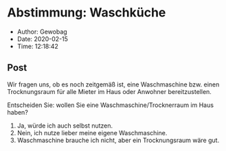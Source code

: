 # Abstimmung: Waschküche

- Author: Gewobag
- Date: 2020-02-15
- Time: 12:18:42

## Post


<p>Wir fragen uns, ob es noch zeitgemäß ist, eine Waschmaschine bzw. einen Trocknungsraum für alle Mieter im Haus oder Anwohner bereitzustellen.</p>



<p>Entscheiden Sie: wollen Sie eine Waschmaschine/Trocknerraum im Haus haben?</p>



<ol><li>Ja, würde ich auch selbst nutzen.</li><li>Nein, ich nutze lieber meine eigene Waschmaschine.</li><li>Waschmaschine brauche ich nicht, aber ein Trocknungsraum wäre gut.</li></ol>
